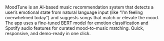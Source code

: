 MoodTune is an AI-based music recommendation system that detects a user’s emotional state from natural language input (like “I’m feeling overwhelmed today”) and suggests songs that match or elevate the mood. The app uses a fine-tuned BERT model for emotion classification and Spotify audio features for curated mood-to-music matching. Quick, responsive, and demo-ready in one click.
